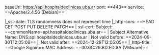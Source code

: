 baseUrl: https://api.hospitaldeclinicas.uba.ar
port: ==443==
service: ==Apache/2.4.56 (Debian)==

|_ssl-date: TLS randomness does not represent time
|_http-cors: ==HEAD GET POST PUT DELETE PATCH==
| ssl-cert: Subject: ==commonName=api.hospitaldeclinicas.uba.ar==
| Subject Alternative Name: DNS:api.hospitaldeclinicas.uba.ar
| Not valid before: ==2024-09-30T12:05:06==
|_Not valid after:  ==2024-12-29T12:05:05==
|_http-title: ==Google Signin==
MAC Address: ==00:0C:29:BD:FD:8A (VMware)== 


